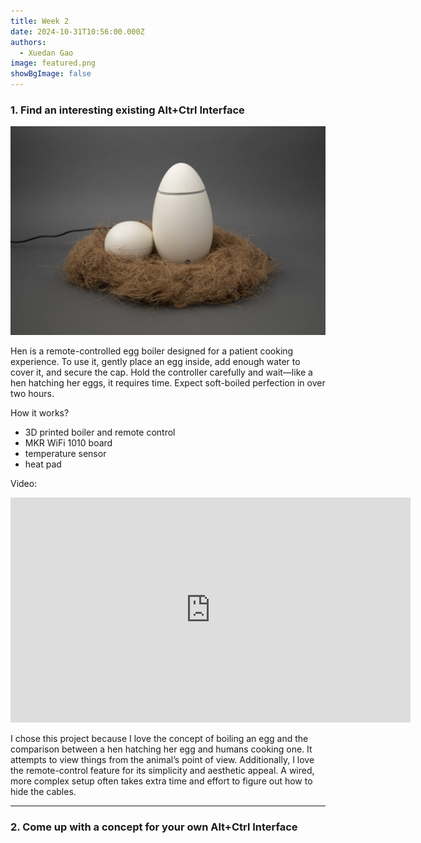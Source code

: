 ```yaml
---
title: Week 2
date: 2024-10-31T10:56:00.000Z
authors:
  - Xuedan Gao
image: featured.png
showBgImage: false
---
```

### 1. Find an interesting existing Alt+Ctrl Interface

![](featured.png)

Hen is a remote-controlled egg boiler designed for a patient cooking experience. To use it, gently place an egg inside, add enough water to cover it, and secure the cap. Hold the controller carefully and wait—like a hen hatching her eggs, it requires time. Expect soft-boiled perfection in over two hours.

How it works?
- 3D printed boiler and remote control
- MKR WiFi 1010 board
- temperature sensor
- heat pad

Video: 
<iframe title="vimeo-player" src="https://player.vimeo.com/video/824921582?h=5324be062f" width="640" height="360" frameborder="0" allowfullscreen></iframe>

I chose this project because I love the concept of boiling an egg and the comparison between a hen hatching her egg and humans cooking one. It attempts to view things from the animal’s point of view. Additionally, I love the remote-control feature for its simplicity and aesthetic appeal. A wired, more complex setup often takes extra time and effort to figure out how to hide the cables.

---

### 2. Come up with a concept for your own Alt+Ctrl Interface

